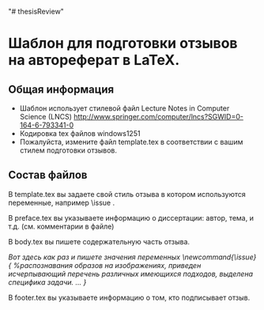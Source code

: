 "# thesisReview" 

# Шаблон для подготовки отзывов на автореферат в LaTeX.

## Общая информация

* Шаблон использует стилевой файл Lecture Notes in Computer Science (LNCS) http://www.springer.com/computer/lncs?SGWID=0-164-6-793341-0
* Кодировка tex файлов windows1251
* Пожалуйста, измените файл template.tex в соответствии с вашим стилем подготовки отзывов.

## Состав файлов

В template.tex вы задаете свой стиль отзыва в котором используются переменные, например \issue .

В preface.tex вы указываете информацию о диссертации: автор, тема, и т.д. (см. комментарии в файле)

В body.tex вы пишете содержательную часть отзыва.

_Вот здесь как раз и пишете значения переменных 
\newcommand{\issue}
{
%распознавания образов на изображениях, приведен исчерпывающий перечень различных имеющихся подходов, выделена специфика задачи. 
...
}_

В footer.tex вы указываете информацию о том, кто подписывает отзыв. 
